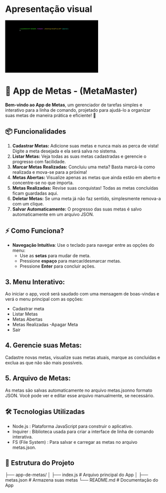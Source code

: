 # Apresentação visual
<img src="Gif-Readme/Readmi-teste.gif" alt="Apresentação visual" width="300"/>

# 📝 App de Metas - (MetaMaster)

**Bem-vindo ao App de Metas**, um gerenciador de tarefas simples e interativo para a linha de comando, projetado para ajudá-lo a organizar suas metas de maneira prática e eficiente! 🎯

## 📦 Funcionalidades

1. **Cadastrar Metas:** Adicione suas metas e nunca mais as perca de vista! Digite a meta desejada e ela será salva no sistema.
2. **Listar Metas:** Veja todas as suas metas cadastradas e gerencie o progresso com facilidade.
3. **Marcar Metas Realizadas:** Concluiu uma meta? Basta marcá-la como realizada e mova-se para a próxima!
4. **Metas Abertas:** Visualize apenas as metas que ainda estão em aberto e concentre-se no que importa.
5. **Metas Realizadas:** Revise suas conquistas! Todas as metas concluídas ficam guardadas aqui.
6. **Deletar Metas:** Se uma meta já não faz sentido, simplesmente remova-a com um clique.
7. **Salvar Automaticamente:** O progresso das suas metas é salvo automaticamente em um arquivo JSON.

## ⚡️ Como Funciona?

- **Navegação Intuitiva**: Use o teclado para navegar entre as opções do menu:
  - Use as **setas** para mudar de meta.
  - Pressione **espaço** para marcar/desmarcar metas.
  - Pressione **Enter** para concluir ações.

## 3. Menu Interativo:
Ao iniciar o app, você será saudado com uma mensagem de boas-vindas e verá o menu principal com as opções:

- Cadastrar meta
- Listar Metas
- Metas Abertas
- Metas Realizadas
-Apagar Meta
- Sair

## 4. Gerencie suas Metas:
Cadastre novas metas, visualize suas metas atuais, marque as concluídas e exclua as que não são mais possíveis.


## 5. Arquivo de Metas:
As metas são salvas automaticamente no arquivo metas.jsonno formato JSON. Você pode ver e editar esse arquivo manualmente, se necessário.

## 🛠 Tecnologias Utilizadas
- Node.js : Plataforma JavaScript para construir o aplicativo.
- Inquirer : Biblioteca usada para criar a interface de linha de comando interativa.
- FS (File System) : Para salvar e carregar as metas no arquivo metas.json.

## 📂 Estrutura do Projeto
├── app-de-metas/
│   ├── index.js         # Arquivo principal do App
│   ├── metas.json       # Armazena suas metas
└── README.md            # Documentação do App

